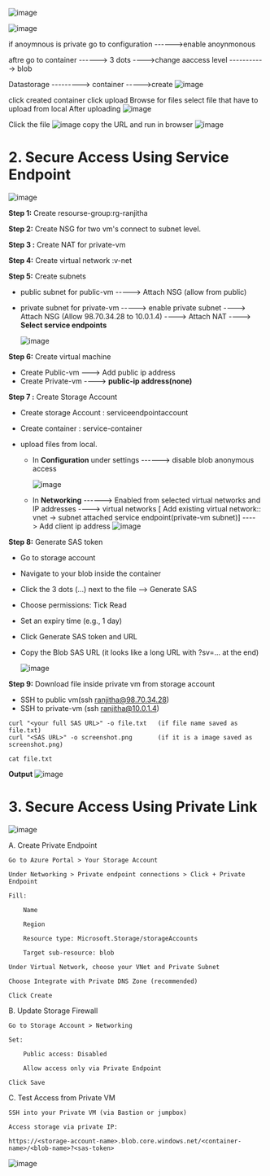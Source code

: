 



![image](https://github.com/user-attachments/assets/f5a37ad9-9cf4-4d1d-a8b3-854fefe68022)

![image](https://github.com/user-attachments/assets/2d4725d2-d38d-4e0d-bcd1-7ccb2aa3353a)

if anoymnous is private go to configuration ------>enable anoynmonous 

aftre go to container ------> 3 dots ---->change aaccess level -----------> blob

Datastorage   ---------> container ----->create
![image](https://github.com/user-attachments/assets/1eb24987-3774-4c78-ae0a-acc31c75c100)

click created container
click upload
Browse for files
select file that have to upload from local
After uploading
![image](https://github.com/user-attachments/assets/b4407a9c-94bc-4e2d-9699-7f005535cb99)

Click the file
![image](https://github.com/user-attachments/assets/a434df01-034d-49ef-bc79-20825318ccc8)
copy the URL and run in browser
![image](https://github.com/user-attachments/assets/13219fc7-cd2a-469a-8b65-974b39f2faef)



# 2. Secure Access Using Service Endpoint

![image](https://github.com/user-attachments/assets/ea526e4a-d6aa-447d-8954-1b1439fbc357)


**Step 1:** Create resourse-group:rg-ranjitha

**Step 2:** Create NSG for two vm's connect to subnet level.

**Step 3 :** Create NAT for private-vm

**Step 4:** Create virtual network :v-net

**Step 5:** Create subnets

  - public subnet for public-vm -----> Attach NSG (allow from public)
  - private subnet for private-vm -----> enable private subnet ----> Attach NSG (Allow 98.70.34.28 to 10.0.1.4) ----> Attach NAT ----> **Select service endpoints**

    ![image](https://github.com/user-attachments/assets/a6953692-452b-4198-a986-f1692ea4afd2)

**Step 6:** Create virtual machine

  - Create Public-vm ---> Add public ip address
  - Create Private-vm ----> **public-ip address(none)**

**Step 7 :** Create Storage Account

 - Create storage Account : serviceendpointaccount
 - Create container : service-container
 - upload files from local.

   - In **Configuration** under settings ------> disable blob anonymous access

       ![image](https://github.com/user-attachments/assets/14bf4138-015c-4672-a587-8725995d6c6b)

    - In **Networking** ------> Enabled from selected virtual networks and IP addresses ----> virtual networks [ Add existing virtual network:: vnet -> subnet attached service endpoint(private-vm subnet)]            ---->  Add client ip address
     ![image](https://github.com/user-attachments/assets/a36fdf31-8c0a-4a20-872f-e16d39279053)

**Step 8:** Generate SAS token

  - Go to storage account

- Navigate to your blob inside the container

- Click the 3 dots (...) next to the file --> Generate SAS

- Choose permissions: Tick Read

- Set an expiry time (e.g., 1 day)

- Click Generate SAS token and URL

- Copy the Blob SAS URL (it looks like a long URL with ?sv=... at the end)

  ![image](https://github.com/user-attachments/assets/07449fa9-3c38-4fad-b03e-62a3a695efdb)

**Step 9:** Download file inside private vm from storage account

- SSH to public vm(ssh ranjitha@98.70.34.28)
- SSH to private-vm (ssh ranjitha@10.0.1.4)
```
curl "<your full SAS URL>" -o file.txt   (if file name saved as file.txt)
curl "<SAS URL>" -o screenshot.png       (if it is a image saved as screenshot.png)
```
```
cat file.txt
```
**Output**
![image](https://github.com/user-attachments/assets/b791eb7e-a690-4f70-9b05-8c2176f8fc96)


# 3. Secure Access Using Private Link

 ![image](https://github.com/user-attachments/assets/b6137990-d4ad-4e14-bec9-e87ed1bc994f)


A. Create Private Endpoint

    Go to Azure Portal > Your Storage Account

    Under Networking > Private endpoint connections > Click + Private Endpoint

    Fill:

        Name

        Region

        Resource type: Microsoft.Storage/storageAccounts

        Target sub-resource: blob

    Under Virtual Network, choose your VNet and Private Subnet

    Choose Integrate with Private DNS Zone (recommended)

    Click Create

B. Update Storage Firewall

    Go to Storage Account > Networking

    Set:

        Public access: Disabled

        Allow access only via Private Endpoint

    Click Save

C. Test Access from Private VM

    SSH into your Private VM (via Bastion or jumpbox)

    Access storage via private IP:



























```
https://<storage-account-name>.blob.core.windows.net/<container-name>/<blob-name>?<sas-token>
```


![image](https://github.com/user-attachments/assets/4d9d93c7-65bc-49f9-a3c7-21f65bc23616)
